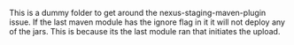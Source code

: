 This is a dummy folder to get around the nexus-staging-maven-plugin issue. If the last maven module has the ignore flag in  it it will not deploy any of the jars. This is because its the last module ran that initiates the upload. 